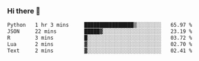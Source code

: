 ### Hi there 👋

<!--
**gustavkrist/gustavkrist** is a ✨ _special_ ✨ repository because its `README.md` (this file) appears on your GitHub profile.

Here are some ideas to get you started:

- 🔭 I’m currently working on ...
- 🌱 I’m currently learning ...
- 👯 I’m looking to collaborate on ...
- 🤔 I’m looking for help with ...
- 💬 Ask me about ...
- 📫 How to reach me: ...
- 😄 Pronouns: ...
- ⚡ Fun fact: ...
-->

<!--START_SECTION:waka-->

```txt
Python   1 hr 3 mins     ████████████████▒░░░░░░░░   65.97 %
JSON     22 mins         █████▓░░░░░░░░░░░░░░░░░░░   23.19 %
R        3 mins          █░░░░░░░░░░░░░░░░░░░░░░░░   03.72 %
Lua      2 mins          ▓░░░░░░░░░░░░░░░░░░░░░░░░   02.70 %
Text     2 mins          ▓░░░░░░░░░░░░░░░░░░░░░░░░   02.41 %
```

<!--END_SECTION:waka-->

